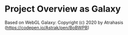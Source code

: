 # Project Overview as Galaxy

Based on WebGL Galaxy: Copyright (c) 2020 by Atrahasis (https://codepen.io/Astrak/pen/BoBWPB)

